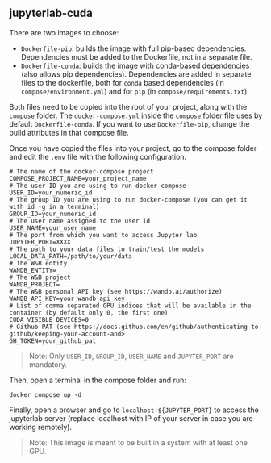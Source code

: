 ## jupyterlab-cuda

There are two images to choose:
- `Dockerfile-pip`: builds the image with full pip-based dependencies. Dependencies must be added to the Dockerfile, not in a separate file.
- `Dockerfile-conda`: builds the image with conda-based dependencies (also allows pip dependencies). Dependencies are added in separate files to the dockerfile, both for `conda` based dependencies (in `compose/environment.yml`) and for `pip` (in `compose/requirements.txt`)

Both files need to be copied into the root of your project, along with the `compose` folder. The `docker-compose.yml` inside the `compose` folder file uses by default `Dockerfile-conda`. If you want to use `Dockerfile-pip`, change the build attributes in that compose file.

Once you have copied the files into your project, go to the compose folder and edit the `.env` file with the following configuration.
```
# The name of the docker-compose project
COMPOSE_PROJECT_NAME=your_project_name
# The user ID you are using to run docker-compose
USER_ID=your_numeric_id
# The group ID you are using to run docker-compose (you can get it with id -g in a terminal)
GROUP_ID=your_numeric_id
# The user name assigned to the user id
USER_NAME=your_user_name
# The port from which you want to access Jupyter lab
JUPYTER_PORT=XXXX
# The path to your data files to train/test the models
LOCAL_DATA_PATH=/path/to/your/data
# The W&B entity
WANDB_ENTITY=
# The W&B project
WANDB_PROJECT=
# The W&B personal API key (see https://wandb.ai/authorize)
WANDB_API_KEY=your_wandb_api_key
# List of comma separated GPU indices that will be available in the container (by default only 0, the first one)
CUDA_VISIBLE_DEVICES=0
# Github PAT (see https://docs.github.com/en/github/authenticating-to-github/keeping-your-account-and>
GH_TOKEN=your_github_pat
```

> Note: Only `USER_ID`, `GROUP_ID`, `USER_NAME` and `JUPYTER_PORT` are mandatory.

Then, open a terminal in the compose folder and run:
```
docker compose up -d
```

Finally, open a browser and go to `localhost:${JUPYTER_PORT}` to access the jupyterlab server (replace localhost with IP of your server in case you are working remotely).

> Note: This image is meant to be built in a system with at least one GPU.
